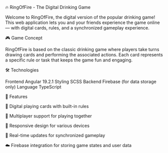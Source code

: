 🔥 RingOfFire - The Digital Drinking Game

Welcome to RingOfFire, the digital version of the popular drinking game!
This web application lets you and your friends experience the game online — with digital cards, rules, and a synchronized gameplay experience.


🎮 Game Concept

RingOfFire is based on the classic drinking game where players take turns drawing cards and performing the associated actions.
Each card represents a specific rule or task that keeps the game fun and engaging.


🛠️ Technologies

Frontend	Angular 19.2.1
Styling	SCSS
Backend	Firebase (for data storage only)
Language	TypeScript


🚀 Features

🎴 Digital playing cards with built-in rules

👥 Multiplayer support for playing together

📱 Responsive design for various devices

🔄 Real-time updates for synchronized gameplay

☁️ Firebase integration for storing game states and user data